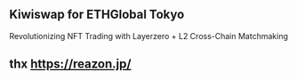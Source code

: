 ## Kiwiswap for ETHGlobal Tokyo

Revolutionizing NFT Trading with Layerzero + L2 Cross-Chain Matchmaking

## thx https://reazon.jp/
